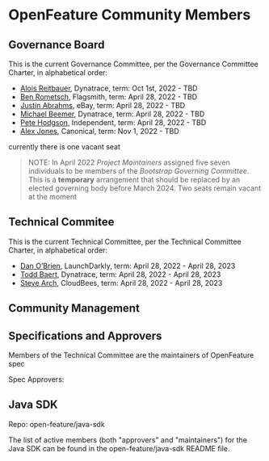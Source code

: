 # OpenFeature Community Members

## Governance Board

This is the current Governance Committee, per the Governance Committee Charter, in alphabetical order:

- [Alois Reitbauer](https://github.com/aloisreitbauer), Dynatrace, term: Oct 1st, 2022 - TBD
- [Ben Rometsch](https://github.com/dabeeeenster), Flagsmith, term: April 28, 2022 - TBD
- [Justin Abrahms](https://github.com/justinabrahms), eBay, term: April 28, 2022 - TBD
- [Michael Beemer](https://github.com/beeme1mr), Dynatrace, term: April 28, 2022 - TBD
- [Pete Hodgson](https://github.com/moredip), Independent, term: April 28, 2022 - TBD
- [Alex Jones](https://github.com/AlexsJones), Canonical, term: Nov 1, 2022 - TBD

currently there is one vacant seat

> NOTE:
> In April 2022 _Project Maintainers_ assigned five seven individuals to be members of the _Bootstrap Governing Committee_.
> This is a **temporary** arrangement that should be replaced by an elected governing body before March 2024.
> Two seats remain vacant at the moment

## Technical Commitee

This is the current Technical Committee, per the Technical Committee Charter, in alphabetical order:

- [Dan O’Brien](https://github.com/InTheCloudDan), LaunchDarkly, term: April 28, 2022 - April 28, 2023
- [Todd Baert](https://github.com/toddbaert), Dynatrace, term: April 28, 2022 - April 28, 2023
- [Steve Arch](https://github.com/agentgonzo), CloudBees, term: April 28, 2022 - April 28, 2023

## Community Management

## Specifications and Approvers

Members of the Technical Committee are the maintainers of OpenFeature spec

Spec Approvers:



## Java SDK

Repo: open-feature/java-sdk

The list of active members (both "approvers" and "maintainers") for the Java SDK can be found in the open-feature/java-sdk README file.

